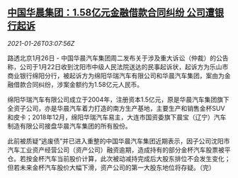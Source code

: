 <!--1611631395000-->
[中国华晨集团：1.58亿元金融借款合同纠纷 公司遭银行起诉](https://cn.reuters.com/article/brilliance-auto-0126-tues-idCNKBS29V0AQ)
------

<div><i>2021-01-26T03:07:56Z</i></div><p>路透北京1月26日 - 中国华晨汽车集团周二发布关于涉及重大诉讼（仲裁）的公告称，公司于1月22日收到沈阳市中级人民法院送达的民事起诉状，起诉方为乐山市商业银行绵阳分行，被起诉方为绵阳华瑞汽车有限公司和华晨汽车集团，案由为金融借款合同纠纷，涉案金额约为1.58亿元人民币。</p><p>绵阳华瑞汽车有限公司成立于2004年，注册资本1.5亿元，原是华晨汽车集团旗下全资子公司，亦是华晨汽车着力打造的南方生产基地，主要生产和销售金杯SUV和皮卡；2018年12月，绵阳华瑞汽车易主，大连市国资委旗下晨宝（辽宁）汽车制造有限公司接盘华晨汽车集团的所有股份。</p><p>此前被质疑“逃废债”并已进入重整的中国华晨汽车集团近期表示，因子公司沈阳市汽车工业资产经营公司（资产公司）融资逾期，造成持有的部分金杯汽车股票被平仓。若按金杯汽车当前股价计算，此次被动减持完成后大股东排位不会发生变化；但若未来金杯汽车股价大幅下滑，资产公司的第一大股东地位将存疑。（完）</p>
